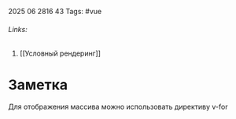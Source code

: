 2025 06 2816 43
Tags: #vue 
###### Links: 
1) [[Условный рендеринг]]
# Заметка
Для отображения массива можно использовать директиву v-for